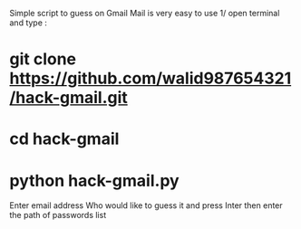 Simple script to guess on Gmail Mail is very easy to use
1/ open terminal and type :
# git clone https://github.com/walid987654321/hack-gmail.git
# cd hack-gmail
# python hack-gmail.py
Enter email address Who would like to guess it and press Inter then enter the path of passwords list 
